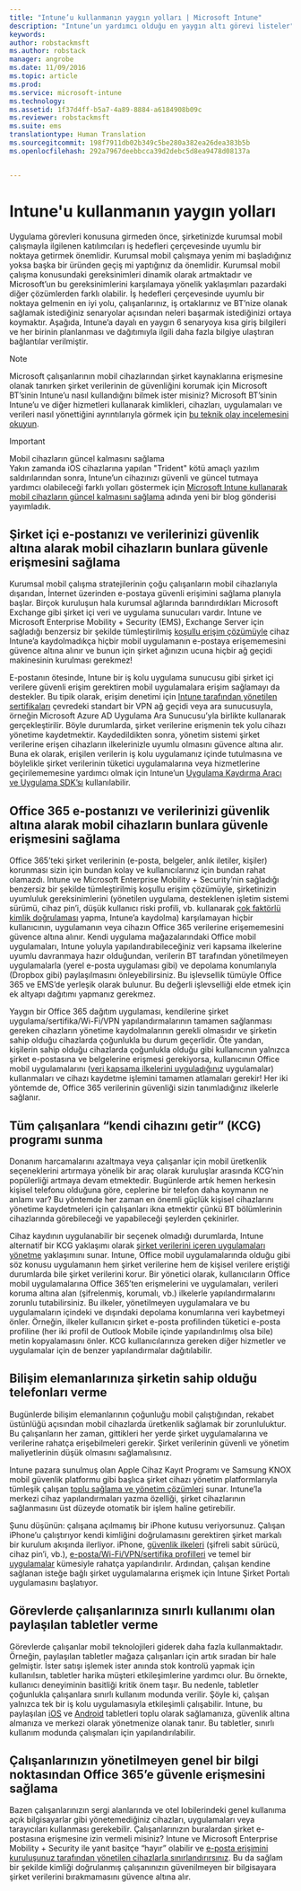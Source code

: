 ```yaml
---
title: "Intune’u kullanmanın yaygın yolları | Microsoft Intune"
description: "Intune’un yardımcı olduğu en yaygın altı görevi listeler"
keywords: 
author: robstackmsft
ms.author: robstack
manager: angrobe
ms.date: 11/09/2016
ms.topic: article
ms.prod: 
ms.service: microsoft-intune
ms.technology: 
ms.assetid: 1f37d4ff-b5a7-4a89-8884-a6184908b09c
ms.reviewer: robstackmsft
ms.suite: ems
translationtype: Human Translation
ms.sourcegitcommit: 198f7911db02b349c5be280a382ea26dea383b5b
ms.openlocfilehash: 292a7967deebbcca39d2debc5d8ea9478d08137a


---
```


# <a name="common-ways-to-use-intune"></a>Intune'u kullanmanın yaygın yolları

Uygulama görevleri konusuna girmeden önce, şirketinizde kurumsal mobil çalışmayla ilgilenen katılımcıları iş hedefleri çerçevesinde uyumlu bir noktaya getirmek önemlidir.  Kurumsal mobil çalışmaya yenim mi başladığınız yoksa başka bir üründen geçiş mi yaptığınız da önemlidir.  Kurumsal mobil çalışma konusundaki gereksinimleri dinamik olarak artmaktadır ve Microsoft’un bu gereksinimlerini karşılamaya yönelik yaklaşımları pazardaki diğer çözümlerden farklı olabilir.  İş hedefleri çerçevesinde uyumlu bir noktaya gelmenin en iyi yolu, çalışanlarınız, iş ortaklarınız ve BT’nize olanak sağlamak istediğiniz senaryolar açısından neleri başarmak istediğinizi ortaya koymaktır.  Aşağıda, Intune’a dayalı en yaygın 6 senaryoya kısa giriş bilgileri ve her birinin planlanması ve dağıtımıyla ilgili daha fazla bilgiye ulaştıran bağlantılar verilmiştir.

>[!NOTE]
>Microsoft çalışanlarının mobil cihazlarından şirket kaynaklarına erişmesine olanak tanırken şirket verilerinin de güvenliğini korumak için Microsoft BT’sinin Intune’u nasıl kullandığını bilmek ister misiniz? Microsoft BT’sinin Intune’u ve diğer hizmetleri kullanarak kimlikleri, cihazları, uygulamaları ve verileri nasıl yönettiğini ayrıntılarıyla görmek için [bu teknik olay incelemesini okuyun](https://www.microsoft.com/itshowcase/Article/Content/588).  

>[!IMPORTANT]
>Mobil cihazların güncel kalmasını sağlama<br>
>Yakın zamanda iOS cihazlarına yapılan "Trident" kötü amaçlı yazılım saldırılarından sonra, Intune’un cihazınızı güvenli ve güncel tutmaya yardımcı olabileceği farklı yolları göstermek için [Microsoft Intune kullanarak mobil cihazların güncel kalmasını sağlama](https://blogs.technet.microsoft.com/enterprisemobility/2016/08/26/ensuring-mobile-devices-are-up-to-date-using-microsoft-intune/) adında yeni bir blog gönderisi yayımladık.

## <a name="securing-your-onpremises-email-and-data-so-it-can-be-safely-accessed-by-mobile-devices"></a>Şirket içi e-postanızı ve verilerinizi güvenlik altına alarak mobil cihazların bunlara güvenle erişmesini sağlama
Kurumsal mobil çalışma stratejilerinin çoğu çalışanların mobil cihazlarıyla dışarıdan, İnternet üzerinden e-postaya güvenli erişimini sağlama planıyla başlar. Birçok kuruluşun hala kurumsal ağlarında barındırdıkları Microsoft Exchange gibi şirket içi veri ve uygulama sunucuları vardır. Intune ve Microsoft Enterprise Mobility + Security (EMS), Exchange Server için sağladığı benzersiz bir şekilde tümleştirilmiş [koşullu erişim çözümüyle](/intune/deploy-use/restrict-access-to-email-and-o365-services-with-microsoft-intune) cihaz Intune’a kaydolmadıkça hiçbir mobil uygulamanın e-postaya erişememesini güvence altına alınır ve bunun için şirket ağınızın ucuna hiçbir ağ geçidi makinesinin kurulması gerekmez!

E-postanın ötesinde, Intune bir iş kolu uygulama sunucusu gibi şirket içi verilere güvenli erişim gerektiren mobil uygulamalara erişim sağlamayı da destekler.  Bu tipik olarak, erişim denetimi için [Intune tarafından yönetilen sertifikaları](/intune/deploy-use/secure-resource-access-with-certificate-profiles) çevredeki standart bir VPN ağ geçidi veya ara sunucusuyla, örneğin Microsoft Azure AD Uygulama Ara Sunucusu’yla birlikte kullanarak gerçekleştirilir.  Böyle durumlarda, şirket verilerine erişmenin tek yolu cihazı yönetime kaydetmektir.  Kaydedildikten sonra, yönetim sistemi şirket verilerine erişen cihazların ilkelerinizle uyumlu olmasını güvence altına alır.  Buna ek olarak, erişilen verilerin iş kolu uygulamanız içinde tutulmasına ve böylelikle şirket verilerinin tüketici uygulamalarına veya hizmetlerine geçirilememesine yardımcı olmak için Intune’un [Uygulama Kaydırma Aracı ve Uygulama SDK’sı](/intune/deploy-use/decide-how-to-prepare-apps-for-mobile-application-management-with-microsoft-intune) kullanılabilir.

<!-- Learn more about how to plan and deploy Intune to help secure on-premises email and data. -->

## <a name="securing-your-office-365-email-and-data-so-it-can-be-safely-accessed-by-mobile-devices"></a>Office 365 e-postanızı ve verilerinizi güvenlik altına alarak mobil cihazların bunlara güvenle erişmesini sağlama
Office 365’teki şirket verilerinin (e-posta, belgeler, anlık iletiler, kişiler) korunması sizin için bundan kolay ve kullanıcılarınız için bundan rahat olamazdı. Intune ve Microsoft Enterprise Mobility + Security’nin sağladığı benzersiz bir şekilde tümleştirilmiş koşullu erişim çözümüyle, şirketinizin uyumluluk gereksinimlerini (yönetilen uygulama, desteklenen işletim sistemi sürümü, cihaz pin’i, düşük kullanıcı riski profili, vb. kullanarak [çok faktörlü kimlik doğrulaması](/intune/deploy-use/protect-windows-devices-with-multi-factor-authentication) yapma, Intune’a kaydolma) karşılamayan hiçbir kullanıcının, uygulamanın veya cihazın Office 365 verilerine erişememesini güvence altına alınır. Kendi uygulama mağazalarındaki Office mobil uygulamaları, Intune yoluyla yapılandırabileceğiniz veri kapsama ilkelerine uyumlu davranmaya hazır olduğundan, verilerin BT tarafından yönetilmeyen uygulamalarla (yerel e-posta uygulaması gibi) ve depolama konumlarıyla (Dropbox gibi) paylaşılmasını önleyebilirsiniz.  Bu işlevsellik tümüyle Office 365 ve EMS’de yerleşik olarak bulunur.  Bu değerli işlevselliği elde etmek için ek altyapı dağıtımı yapmanız gerekmez.

Yaygın bir Office 365 dağıtım uygulaması, kendilerine şirket uygulama/sertifika/Wi-Fi/VPN yapılandırmalarının tamamen sağlanması gereken cihazların yönetime kaydolmalarının gerekli olmasıdır ve şirketin sahip olduğu cihazlarda çoğunlukla bu durum geçerlidir.  Öte yandan, kişilerin sahip olduğu cihazlarda çoğunlukla olduğu gibi kullanıcının yalnızca şirket e-postasına ve belgelerine erişmesi gerekiyorsa, kullanıcının Office mobil uygulamalarını ([veri kapsama ilkelerini uyguladığınız](/intune/deploy-use/protect-apps-and-data-with-microsoft-intune) uygulamalar) kullanmaları ve cihazı kaydetme işlemini tamamen atlamaları gerekir!  Her iki yöntemde de, Office 365 verilerinin güvenliği sizin tanımladığınız ilkelerle sağlanır.

<!-- Learn more about how to plan and deploy Intune to help secure Office 365 email and data. -->

## <a name="offer-a-bring-your-own-device-byod-program-to-all-employees"></a>Tüm çalışanlara “kendi cihazını getir” (KCG) programı sunma
Donanım harcamalarını azaltmaya veya çalışanlar için mobil üretkenlik seçeneklerini artırmaya yönelik bir araç olarak kuruluşlar arasında KCG’nin popülerliği artmaya devam etmektedir. Bugünlerde artık hemen herkesin kişisel telefonu olduğuna göre, ceplerine bir telefon daha koymanın ne anlamı var? Bu yöntemde her zaman en önemli güçlük kişisel cihazlarını yönetime kaydetmeleri için çalışanları ikna etmektir çünkü BT bölümlerinin cihazlarında görebileceği ve yapabileceği şeylerden çekinirler.  

Cihaz kaydının uygulanabilir bir seçenek olmadığı durumlarda, Intune alternatif bir KCG yaklaşımı olarak [şirket verilerini içeren uygulamaları yönetme](/intune/deploy-use/protect-apps-and-data-with-microsoft-intune) yaklaşımını sunar.  Intune, Office mobil uygulamalarında olduğu gibi söz konusu uygulamanın hem şirket verilerine hem de kişisel verilere eriştiği durumlarda bile şirket verilerini korur.  Bir yönetici olarak, kullanıcıların Office mobil uygulamalarına Office 365’ten erişmelerini ve uygulamaları, verileri koruma altına alan (şifrelenmiş, korumalı, vb.) ilkelerle yapılandırmalarını zorunlu tutabilirsiniz.  Bu ilkeler, yönetilmeyen uygulamalara ve bu uygulamaların içindeki ve dışındaki depolama konumlarına veri kaybetmeyi önler.  Örneğin, ilkeler kullanıcın şirket e-posta profilinden tüketici e-posta profiline (her iki profil de Outlook Mobile içinde yapılandırılmış olsa bile) metin kopyalamasını önler.  KCG kullanıcılarınıza gereken diğer hizmetler ve uygulamalar için de benzer yapılandırmalar dağıtılabilir.

<!-- Learn more about how to plan and deploy Intune to support BYOD.-->

## <a name="issue-corporateowned-phones-to-your-information-workers"></a>Bilişim elemanlarınıza şirketin sahip olduğu telefonları verme
Bugünlerde bilişim elemanlarının çoğunluğu mobil çalıştığından, rekabet üstünlüğü açısından mobil cihazlarda üretkenlik sağlamak bir zorunluluktur.  Bu çalışanların her zaman, gittikleri her yerde şirket uygulamalarına ve verilerine rahatça erişebilmeleri gerekir.  Şirket verilerinin güvenli ve yönetim maliyetlerinin düşük olmasını sağlamalısınız.  

Intune pazara sunulmuş olan Apple Cihaz Kayıt Programı ve Samsung KNOX mobil güvenlik platformu gibi başlıca şirket cihazı yönetim platformlarıyla tümleşik çalışan [toplu sağlama ve yönetim çözümleri](/intune/deploy-use/manage-corporate-owned-devices) sunar.  Intune’la merkezi cihaz yapılandırmaları yazma özelliği, şirket cihazlarının sağlanmasını üst düzeyde otomatik bir işlem haline getirebilir.  

Şunu düşünün: çalışana açılmamış bir iPhone kutusu veriyorsunuz. Çalışan iPhone’u çalıştırıyor kendi kimliğini doğrulamasını gerektiren şirket markalı bir kurulum akışında ilerliyor. iPhone, [güvenlik ilkeleri](/intune/deploy-use/manage-settings-and-features-on-your-devices-with-microsoft-intune-policies) (şifreli sabit sürücü, cihaz pin’i, vb.), [e-posta/Wi-Fi/VPN/sertifika profilleri](/intune/deploy-use/enable-access-to-company-resources-with-microsoft-intune) ve temel bir [uygulamalar](/intune/deploy-use/add-apps) kümesiyle rahatça yapılandırılır. Ardından, çalışan kendine sağlanan isteğe bağlı şirket uygulamalarına erişmek için Intune Şirket Portalı uygulamasını başlatıyor.

<!-- Learn more about how to plan and deploy Intune to support corporate owned devices. -->

## <a name="issue-limiteduse-shared-tablets-to-your-task-workers"></a>Görevlerde çalışanlarınıza sınırlı kullanımı olan paylaşılan tabletler verme
Görevlerde çalışanlar mobil teknolojileri giderek daha fazla kullanmaktadır.  Örneğin, paylaşılan tabletler mağaza çalışanları için artık sıradan bir hale gelmiştir.  İster satışı işlemek ister anında stok kontrolü yapmak için kullanılsın, tabletler harika müşteri etkileşimlerine yardımcı olur.  Bu örnekte, kullanıcı deneyiminin basitliği kritik önem taşır.  Bu nedenle, tabletler çoğunlukla çalışanlara sınırlı kullanım modunda verilir. Şöyle ki, çalışan yalnızca tek bir iş kolu uygulamasıyla etkileşimli çalışabilir.  Intune, bu paylaşılan [iOS](/intune/deploy-use/ios-policy-settings-in-microsoft-intune#general-configuration-policy-settings) ve [Android](/intune/deploy-use/android-policy-settings-in-microsoft-intune#general-configuration-policy) tabletleri toplu olarak sağlamanıza, güvenlik altına almanıza ve merkezi olarak yönetmenize olanak tanır. Bu tabletler, sınırlı kullanım modunda çalışmaları için yapılandırılabilir.

<!-- Learn more about how to plan and deploy Intune to support shared tablets. -->

## <a name="enable-your-employees-to-securely-access-office-365-from-an-unmanaged-public-kiosk"></a>Çalışanlarınızın yönetilmeyen genel bir bilgi noktasından Office 365’e güvenle erişmesini sağlama
Bazen çalışanlarınızın sergi alanlarında ve otel lobilerindeki genel kullanıma açık bilgisayarlar gibi yönetemediğiniz cihazları, uygulamaları veya tarayıcıları kullanması gerekebilir. Çalışanlarınızın buralardan şirket e-postasına erişmesine izin vermeli misiniz? Intune ve Microsoft Enterprise Mobility + Security ile <!--you have choices. The--> yanıt basitçe “hayır” olabilir ve [e-posta erişimini kuruluşunuz tarafından yönetilen cihazlarla sınırlandırırsınız](/intune/deploy-use/restrict-access-to-email-and-o365-services-with-microsoft-intune).  <!-- Alternatively, you can choose to allow limited access to these untrusted computers by requiring multi-factor authentication and only allowing browser access (Outlook Web Access) in a mode where files cannot be downloaded (e.g. email attachments).--> Bu da sağlam bir şekilde kimliği doğrulanmış çalışanınızın güvenilmeyen bir bilgisayara şirket verilerini bırakmamasını güvence altına alır.

<!-- Learn more about how to plan and deploy Intune to support kiosks. -->



<!--HONumber=Nov16_HO2-->


